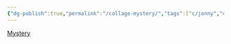 ```yaml
---
{"dg-publish":true,"permalink":"/collage-mystery/","tags":["c/jonny","c/glasses","c/flower","c/abstract","c/purple","c/faceless"],"created":"2024-01-03T17:22:10.429-05:00","updated":"2024-01-03T17:22:42.750-05:00"}
---
```



[Mystery](https://www.instagram.com/p/CQZhFUYBACw/)
